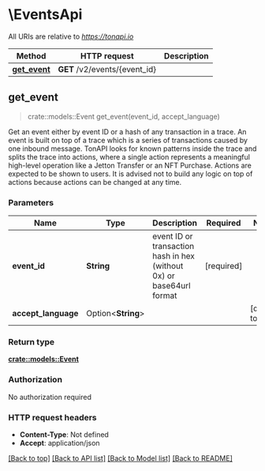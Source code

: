 # \EventsApi

All URIs are relative to *https://tonapi.io*

Method | HTTP request | Description
------------- | ------------- | -------------
[**get_event**](EventsApi.md#get_event) | **GET** /v2/events/{event_id} | 



## get_event

> crate::models::Event get_event(event_id, accept_language)


Get an event either by event ID or a hash of any transaction in a trace. An event is built on top of a trace which is a series of transactions caused by one inbound message. TonAPI looks for known patterns inside the trace and splits the trace into actions, where a single action represents a meaningful high-level operation like a Jetton Transfer or an NFT Purchase. Actions are expected to be shown to users. It is advised not to build any logic on top of actions because actions can be changed at any time.

### Parameters


Name | Type | Description  | Required | Notes
------------- | ------------- | ------------- | ------------- | -------------
**event_id** | **String** | event ID or transaction hash in hex (without 0x) or base64url format | [required] |
**accept_language** | Option<**String**> |  |  |[default to en]

### Return type

[**crate::models::Event**](Event.md)

### Authorization

No authorization required

### HTTP request headers

- **Content-Type**: Not defined
- **Accept**: application/json

[[Back to top]](#) [[Back to API list]](../README.md#documentation-for-api-endpoints) [[Back to Model list]](../README.md#documentation-for-models) [[Back to README]](../README.md)

